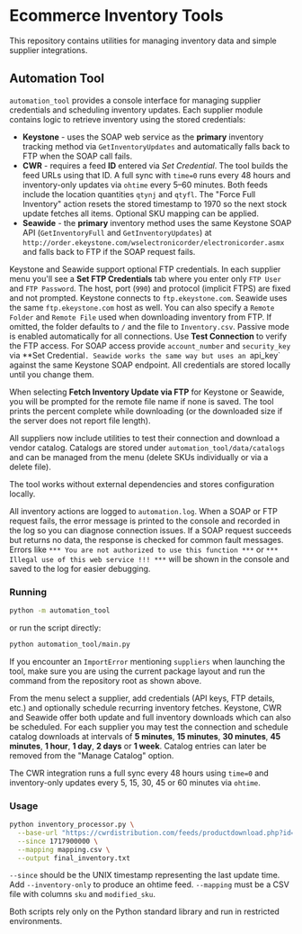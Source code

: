 # Ecommerce Inventory Tools

This repository contains utilities for managing inventory data and simple supplier integrations.

## Automation Tool

`automation_tool` provides a console interface for managing supplier credentials and scheduling inventory updates.  Each supplier module contains logic to retrieve inventory using the stored credentials:

* **Keystone** - uses the SOAP web service as the **primary** inventory tracking method via `GetInventoryUpdates` and automatically falls back to FTP when the SOAP call fails.
* **CWR** - requires a feed **ID** entered via *Set Credential*. The tool builds the feed URLs using that ID. A full sync with `time=0` runs every 48 hours and inventory-only updates via `ohtime` every 5–60 minutes. Both feeds include the location quantities `qtynj` and `qtyfl`. The "Force Full Inventory" action resets the stored timestamp to 1970 so the next stock update fetches all items. Optional SKU mapping can be applied.
* **Seawide** - the **primary** inventory method uses the same Keystone SOAP API (`GetInventoryFull` and `GetInventoryUpdates`) at `http://order.ekeystone.com/wselectronicorder/electronicorder.asmx` and falls back to FTP if the SOAP request fails.

Keystone and Seawide support optional FTP credentials. In each supplier menu
you'll see a **Set FTP Credentials** tab where you enter only `FTP User` and
`FTP Password`. The host, port (`990`) and protocol (implicit FTPS) are fixed and
 not prompted. Keystone connects to `ftp.ekeystone.com`. Seawide uses the
same `ftp.ekeystone.com` host as well. You can also specify a `Remote Folder`
and `Remote File`
used when downloading inventory from FTP. If omitted, the folder defaults to
`/` and the file to `Inventory.csv`. Passive mode is enabled automatically for
all connections. Use **Test Connection** to verify the FTP access. For SOAP
access provide `account_number` and `security_key` via **Set Credential`.
Seawide works the same way but uses an `api_key` against the same Keystone SOAP
endpoint.
All credentials are stored locally until you change them.

When selecting **Fetch Inventory Update via FTP** for Keystone or Seawide, you
will be prompted for the remote file name if none is saved. The tool prints the
percent complete while downloading (or the downloaded size if the server does
not report file length).

All suppliers now include utilities to test their connection and download a
vendor catalog. Catalogs are stored under `automation_tool/data/catalogs` and can
be managed from the menu (delete SKUs individually or via a delete file).

The tool works without external dependencies and stores configuration locally.

All inventory actions are logged to `automation.log`. When a SOAP or FTP request
fails, the error message is printed to the console and recorded in the log so
you can diagnose connection issues.
If a SOAP request succeeds but returns no data, the response is checked for
common fault messages. Errors like `*** You are not authorized to use this
function ***` or `*** Illegal use of this web service !!! ***` will be shown in
the console and saved to the log for easier debugging.

### Running

```bash
python -m automation_tool
```
or run the script directly:
```bash
python automation_tool/main.py
```
If you encounter an ``ImportError`` mentioning ``suppliers`` when launching the
tool, make sure you are using the current package layout and run the command
from the repository root as shown above.

From the menu select a supplier, add credentials (API keys, FTP details, etc.) and optionally schedule recurring inventory fetches.  Keystone, CWR and Seawide offer both update and full inventory downloads which can also be scheduled.
For each supplier you may test the connection and schedule catalog downloads at intervals of **5 minutes**, **15 minutes**, **30 minutes**, **45 minutes**, **1 hour**, **1 day**, **2 days** or **1 week**. Catalog entries can later be removed from the "Manage Catalog" option.

The CWR integration runs a full sync every 48 hours using `time=0` and inventory-only updates every 5, 15, 30, 45 or 60 minutes via `ohtime`.
### Usage

```bash
python inventory_processor.py \
  --base-url "https://cwrdistribution.com/feeds/productdownload.php?id=YOUR_FEED_ID&version=3&format=csv" \
  --since 1717900000 \
  --mapping mapping.csv \
  --output final_inventory.txt
```

`--since` should be the UNIX timestamp representing the last update time. Add `--inventory-only` to produce an ohtime feed. `--mapping` must be a CSV file with columns `sku` and `modified_sku`.

Both scripts rely only on the Python standard library and run in restricted environments.
